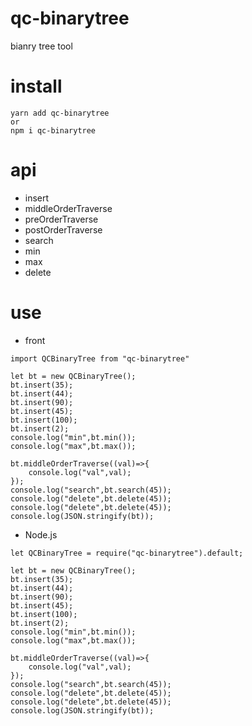 # qc-binarytree

bianry tree tool

# install
```
yarn add qc-binarytree
or
npm i qc-binarytree
```
# api

  * insert
  * middleOrderTraverse
  * preOrderTraverse
  * postOrderTraverse
  * search
  * min
  * max
  * delete

# use

* front
```
import QCBinaryTree from "qc-binarytree"

let bt = new QCBinaryTree();
bt.insert(35);
bt.insert(44);
bt.insert(90);
bt.insert(45);
bt.insert(100);
bt.insert(2);
console.log("min",bt.min());
console.log("max",bt.max());

bt.middleOrderTraverse((val)=>{
    console.log("val",val);
});
console.log("search",bt.search(45));
console.log("delete",bt.delete(45));
console.log("delete",bt.delete(45));
console.log(JSON.stringify(bt));
```

* Node.js
```
let QCBinaryTree = require("qc-binarytree").default;

let bt = new QCBinaryTree();
bt.insert(35);
bt.insert(44);
bt.insert(90);
bt.insert(45);
bt.insert(100);
bt.insert(2);
console.log("min",bt.min());
console.log("max",bt.max());

bt.middleOrderTraverse((val)=>{
    console.log("val",val);
});
console.log("search",bt.search(45));
console.log("delete",bt.delete(45));
console.log("delete",bt.delete(45));
console.log(JSON.stringify(bt));

```
